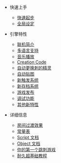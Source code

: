 - 快速上手

  - [快速起步](quickstart.md)
  - [全局设定](global.md)

- 引擎特性

  - [联机简介](network.md)
  - [多语言支持](i18n.md)
  - [音乐播放](music.md)
  - [Creation Code](cc.md)
  - [自动更换刺的精灵](autosprite.md)
  - [自动贴图](autotile.md)
  - [新触发系统](trigger.md)
  - [新存档系统](save.md)
  - [游戏发布](release.md)
  - [调试功能](debug.md)
  - [其他新特性](misc.md)

- 详细信息
  - [房间过渡效果](transition.md)
  - [常量表](constant.md)
  - [Script 文档](scriptref.md)
  - [Object 文档](objectref.md)
  - [你的第一个跳刺游戏](tutorial.md)
  - [耐久超基础教程](avoidance.md)
